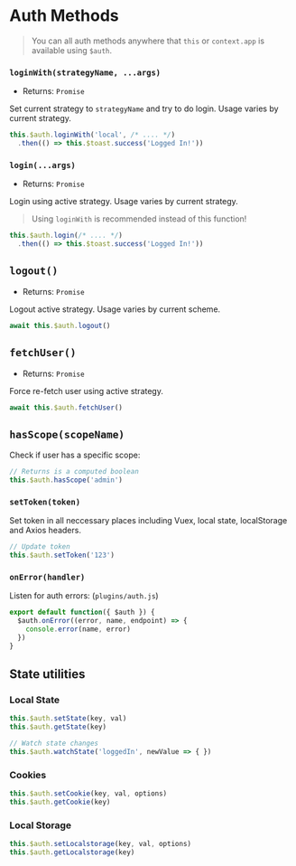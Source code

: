# Auth Methods

> You can all auth methods anywhere that `this` or `context.app` is available using `$auth`.

### `loginWith(strategyName, ...args)`

- Returns: `Promise`

Set current strategy to `strategyName` and try to do login. Usage varies by current strategy.

```js
this.$auth.loginWith('local', /* .... */)
  .then(() => this.$toast.success('Logged In!'))
```

### `login(...args)`

- Returns: `Promise`

Login using active strategy. Usage varies by current strategy.

> Using `loginWith` is recommended instead of this function!

```js
this.$auth.login(/* .... */)
  .then(() => this.$toast.success('Logged In!'))
```

## `logout()`

- Returns: `Promise`

Logout active strategy. Usage varies by current scheme.

```js
await this.$auth.logout()
```

## `fetchUser()`

- Returns: `Promise`

Force re-fetch user using active strategy.

```js
await this.$auth.fetchUser()
```

## `hasScope(scopeName)`
Check if user has a specific scope:

```js
// Returns is a computed boolean
this.$auth.hasScope('admin')
```

### `setToken(token)`

Set token in all neccessary places including Vuex, local state, localStorage and Axios headers.

```js
// Update token
this.$auth.setToken('123')
```

### `onError(handler)`

Listen for auth errors: (`plugins/auth.js`)

```js
export default function({ $auth }) {
  $auth.onError((error, name, endpoint) => {
    console.error(name, error)
  })
}
```

## State utilities


### Local State

```js
this.$auth.setState(key, val)
this.$auth.getState(key)

// Watch state changes
this.$auth.watchState('loggedIn', newValue => { })

```

### Cookies

```js
this.$auth.setCookie(key, val, options)
this.$auth.getCookie(key)
```

### Local Storage

```js
this.$auth.setLocalstorage(key, val, options)
this.$auth.getLocalstorage(key)
```
